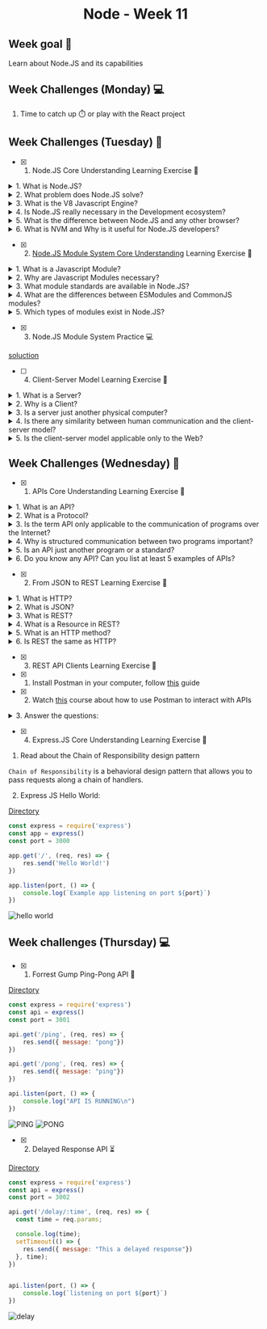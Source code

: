 <h1 align="center">Node - Week 11</h1>

## Week goal 🏁

<p>Learn about Node.JS and its capabilities</p>

## Week Challenges (Monday) 💻

1. Time to catch up ⏱️ or play with the React project

## Week Challenges (Tuesday) 🐣

- [x] 1. Node.JS Core Understanding Learning Exercise 🧠

<details> 
<summary>1. What is Node.JS?</summary>

 Node.js is an open source, cross-platform runtime environment used to run web applications outside of the browser.

It is used for server-side programming, and primarily deployed for non-blocking, event-driven servers, such as traditional web sites and back-end API services.
</details>

<details> 
<summary>2. What problem does Node.JS solve?</summary>

Node.js is an excellent solution for developing microservices and creating easy-to-use APIs to connect them. In particular, the Node.js repository features Express and Koa frameworks, which make it easy to mount several server instances for each microservice and design routing addresses for them.
</details> 

<details>
<summary>3. What is the V8 Javascript Engine?</summary>

Chrome V8 is an engine that runs JavaScript code. JavaScript was initially written so that it could be executed by web browsers. Chrome V8, or simply V8, can run JavaScript code both inside and outside of a browser.
</details>

<details>
<summary>4. Is Node.JS really necessary in the Development ecosystem?</summary>

Node.js if necessary in our development ecosystem. There are cases in which we need to do many things at the same time and especially many operations at the same time such as databases, file access, etc.

Some advantages when developing with node.js we have:

- It is especially good for realtime applications, which need to maintain a persistent connection between the browser and the server.

- The compilation of Node.js is done at runtime, Just In Time (JIT), this brings with it a greater optimization of the functions that are called the most times.

- We can easily expand our code by adding modules thanks to the Node Package Manager (NPM).

- High performance in projects where we need execution in real time.

- In startups or small teams we can make front-end, back-end and even a mobile application with the same language.
</details>

<details>

<summary>5. What is the difference between Node.JS and any other browser?</summary>

Both the browser and Node.js use JavaScript as their programming language.

It should be noted that building an app that runs in a browser is completely different than building a Node.js app.

Although they both use Javascript as their development language, we can see some key differences that make their software development experiences very different.

Node.js applications bring with them a great advantage: the comfort of programming everything, frontend and backend, in the same language, since learning a new programming language in depth and completely is somewhat complicated.

Between Node.js and the browser, what changes is the ecosystem.

- In the browser, most of the time what we are doing is interacting with the DOM or other APIs of the web platform such as cookies.

- With Node.js it's server side, we don't have DOM, we don't need cookies. Cookies are primarily implemented to track users or save user information. We are on the server side, with direct access to the database or storage resources.

- In Node.js we control the environment. Unless we're building an open source application that anyone can deploy anywhere.

- Compared to the browser environment, where you don't have the luxury of choosing which browser your visitors will use, it's very convenient.

- Node.js supports the CommonJS and ES module systems, while in the browser we're starting to see the ES Modules standard being implemented.
</details>

<details>
<summary>6. What is NVM and Why is it useful for Node.JS developers?</summary>

Using nvm (Node.js Version Manager) makes it easier to install and manage multiple versions of Node.js on a single local environment.

NVM allows users to:

- Locally download any of the remote Long Term Support (LTS) versions of Node.js with a simple command.

- Easily switch between multiple versions of Node.js, right from the command line.

- Set up aliases to switch between different downloaded versions of Node.js with ease.
</details>

- [x] 2. [Node.JS Module System Core Understanding](./exercises/e00/NODE-MS.md) Learning Exercise 🧠

<details>
<summary>1. What is a Javascript Module?</summary>
Module is a file that contains code to perform a specific task. A module may contain variables, functions, classes etc. 

Considerations:

- Should be independent, specialized, and reusable.

- In JavaScript, we use the `import` and `export` keywords to share and receive functionality respectively across different modules.

- The ``default` keyword is used to specify a function, object, variable, or class that we want to be a first-choice import.
</details>

<details>
<summary>2. Why are Javascript Modules necessary?</summary>

They are necessary to better organize and structure our code base, we can also use them to break large programs into smaller, more manageable and more independent pieces of code that carry out one or more related tasks.
</details>

<details>
<summary>3. What module standards are available in Node.JS?</summary>

Node.js implements the CommonJS module standard, also supports the ECMAScript module standard used by browsers and other JavaScript runtimes.
</details>

<details>
<summary>4. What are the differences between ESModules and CommonJS modules?</summary>

`File extensions:`

In all of our ES module imports we explicitly add the file extension to all file imports (it's required for ES modules). NodeJS distinguishes between CommonJS modules and ES modules through the file extension. By default, files with the `.js`extension will be treated as CommonJS modules, while files with the `.mjs` extension will be treated as ES modules.

ES Modules can import CommonJS modules, but CommonJS modules cannot import ES modules. You can't import `.mjs` files from `.js` files. This is due to the different nature of the two systems.

`Dynamic vs Static`

The two module systems differ in the way imports and exports are handled.

CommonJS imports are resolved dynamically at runtime. The `require()` function is simply executed at the moment our code is executed.

With ES modules, imports are static, meaning they are executed at parse time. The advantage of this is that bugs can be caught in advance and development tools can better help us write valid code.
</details>

<details>
<summary>5. Which types of modules exist in Node.JS?</summary>

Node.js includes three types of modules:

`Core Modules:` Built-in modules of node.js that are part of nodejs and come with the Node.js installation process.

`Local Modules:`These are modules that we wrote ourselves, are part of our actual code base, and are checked into version control. Local modules are how to reuse code in our project..

`Third Party Modules:`Modules that are available online and are installed using the npm. Examples of third party modules are express, mongoose.

</details>



- [x] 3. Node.JS Module System Practice 💻

[soluction](https://github.com/JoseMiguel22/core-code-from-scratch-readme/tree/main/migjo-node) 

- [ ] 4. Client-Server Model Learning Exercise 🧠
<details>
<summary>1. What is a Server?</summary>
The server is a program that receives a request, performs the required service, and returns the results in the form of a response.
</details>

<details>
<summary>2. Why is a Client?</summary>
because the client refers to a plaintiff or applicant for services.
</details>

<details>
<summary>3. Is a server just another physical computer?</summary>

   - Why do we refer to a certain class of applications as Servers?

   - What is the difference?
</details>

<details>
<summary>4. Is there any similarity between human communication and the client-server model?</summary>
</details>

<details>
<summary>5. Is the client-server model applicable only to the Web?</summary>
   - Can you mention any other example of this model outside the Web?

</details>

## Week Challenges (Wednesday) 🐤

- [x] 1. APIs Core Understanding Learning Exercise 🧠

<details>
<summary>1. What is an API?</summary>

API stands for “application programming interface”. APIs are mechanisms that allow two software components to communicate with each other using a set of definitions and protocols.
</details>

<details>
<summary>2. What is a Protocol?</summary>
 
 A protocol is a set of rules for formatting and processing data. Network protocols are like a lingua franca for computers. Computers on a network can use very different software and hardware; however, the use of protocols allows them to communicate with each other.
</details>

<details>
<summary>3. Is the term API only applicable to the communication of programs over the Internet?</summary>

No, since APIs provide a way for one application to interact with another. regardless of whether or not they are connected to the web.
</details>

<details>
<summary>4. Why is structured communication between two programs important?</summary>

It is important that they maintain communication because this gives the programs a variety of forms and functionalities for their proper functioning and to make them dynamic and interactive.

   - Do we humans use APIs when communicating without technology?

 We could say yes, because the APIs fulfill the function of being an intermediary between the client and the server, in this case an API to communicate without technology could be to communicate through family letters, our API would be the postman since he would do the delivery of the letters and thus maintain communication.
</details>

<details>
<summary>5. Is an API just another program or a standard?</summary>

APIs are standards (used as a pattern, model or reference point) for the exchange of application data.
</details>

<details>
<summary>6. Do you know any API? Can you list at least 5 examples of APIs?</summary>

- Google Maps
- Log-in Using XYZ
- Weather Apps
- Twitter Bots
- Amazon - Alexa
</details>

- [x] 2. From JSON to REST Learning Exercise 🧠

<details>
<summary>1. What is HTTP?</summary>

HTTP stands for Hypertext Transfer Protocol. It is a set of formally defined rules for communication between a client and a server.
</details>

<details>
<summary>2. What is JSON?</summary>

JSON stands for JavaScript Object Notation. Is a lightweight format for storing and transporting data,  is often used when data is sent from a server to a web page and is "self-describing" and easy to understand.

   - Is JSON the same as a plain Javascript object?

The JSON format is syntactically identical in its simplicity to the code to create objects in JavaScript, but they are not the same. The JSON format is just text that facilitates the exchange of data between devices such as Clients and Servers.
</details>

<details>
<summary>3. What is REST?</summary>

REST stands for Representational State Transfer, it is any interface between systems that uses HTTP to obtain data or perform operations on that data in all possible formats, such as XML and JSON.

   - Is REST a programming language, framework, technology, or architecture pattern?

REST is an architectural pattern, because it describes a uniform interface between physically separated components.
</details>

<details>
<summary>4. What is a Resource in REST?</summary>

 It is anything that is accessed through the URL that we provide (The URL is not a resource, it is a label that identifies the resource, it is if you will, the name of the resource).

   - What is a resource identifier?

Uniform Resource Identifier (URI) it is a string of characters that identifies the resources.
</details>

<details>
<summary>5. What is an HTTP method?</summary>

 It is a request to indicate the action that you want to perform for a given resource.

   - What HTTP methods does REST use within its architecture rules?

GET retrieves or gets a representation of the resource at the specified URI.

POST creates a new resource at the specified URI.

PUT creates or replaces the resource at the specified URI.

PATCH perform a partial update of a resource

DELETE removes the resource at the specified URI.

HEAD This method is used to obtain information about a given resource without returning the record.

   - Why do we use HTTP methods in REST and how do they relate to resources?

 Because through the methods we indicate to the server the way in which it should treat a specific request, defining the action that will be carried out on a certain resource.

 </details>

 <details>
<summary>6. Is REST the same as HTTP?</summary>

They are not the same, REST refers to a set of rules that when followed allow us to create a distributed application that has a specific set of desirable restrictions, while HTTP is a well-defined protocol used for communication, generally used to communicate with Internet resources or any application with a web browser client.

</details>

- [x] 3. REST API Clients Learning Exercise 🧠

- [x] 1. Install Postman in your computer, follow [this](https://learning.postman.com/docs/getting-started/installation-and-updates/) guide

- [x] 2. Watch [this](https://www.youtube.com/watch?v=VywxIQ2ZXw4) course about how to use Postman to interact with APIs

<details>
 <summary>3. Answer the questions:</summary>

   - Postman only works with REST APIs?

   No, Postman supports different APIs.

   - Is there an alternative to Postman?

   If we have a Swagger UI, Insomnia REST Client, Paw, Apigee and cURL are the most popular alternatives to Postman.
</details>

- [x] 4. Express.JS Core Understanding Learning Exercise 🧠

1. Read about the Chain of Responsibility design pattern

`Chain of Responsibility` is a behavioral design pattern that allows you to pass requests along a chain of handlers.

2. Express JS Hello World:

[Directory](https://github.com/JoseMiguel22/core-code-from-scratch-readme/tree/main/myapp-express)
```javascript
const express = require('express')
const app = express()
const port = 3000

app.get('/', (req, res) => {
    res.send('Hello World!')
})

app.listen(port, () => {
    console.log(`Example app listening on port ${port}`)
})
```

![hello world](https://user-images.githubusercontent.com/108826299/196019147-df63e62d-5645-4cab-b1e7-bb347c6eb3a3.png)


## Week challenges (Thursday) 💻

- [x] 1. Forrest Gump Ping-Pong API 🏓

[Directory](https://github.com/JoseMiguel22/core-code-from-scratch-readme/tree/main/API_Ping-Pong)

```javascript
const express = require('express')
const api = express()
const port = 3001

api.get('/ping', (req, res) => {
    res.send({ message: "pong"})
})

api.get('/pong', (req, res) => {
    res.send({ message: "ping"})
})

api.listen(port, () => {
    console.log("API IS RUNNING\n")
})

```
![PING](https://user-images.githubusercontent.com/108826299/196018980-3539c3e2-f6f0-4d51-872a-0802fc4614ec.png)
![PONG](https://user-images.githubusercontent.com/108826299/196018985-6a287426-a310-4eb7-877f-e9b42c9ab58e.png)



- [x] 2. Delayed Response API ⏳

[Directory](https://github.com/JoseMiguel22/core-code-from-scratch-readme/tree/main/API_delayed_response)


```javascript
const express = require('express')
const api = express()
const port = 3002

api.get('/delay/:time', (req, res) => {
  const time = req.params;

  console.log(time);
  setTimeout(() => {
    res.send({ message: "This a delayed response"})
  }, time);
})


api.listen(port, () => {
    console.log(`listening on port ${port}`)
})
```
![delay](https://user-images.githubusercontent.com/108826299/196018816-61e5cf35-900c-48f0-9888-6e9f2dda24fc.png)
